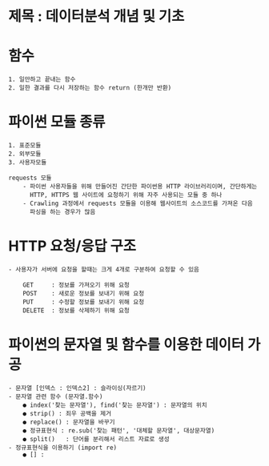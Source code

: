 # 제목 : 데이터분석 개념 및 기초

# 함수
    1. 일만하고 끝내는 함수
    2. 일한 결과를 다시 저장하는 함수 return (한개만 반환)

# 파이썬 모듈 종류
    1. 표준모듈
    2. 외부모듈
    3. 사용자모듈

    requests 모듈
        - 파이썬 사용자들을 위해 만들어진 간단한 파이썬용 HTTP 라이브러리이며, 간단하게는
          HTTP, HTTPS 웹 사이트에 요청하기 위해 자주 사용되는 모듈 중 하나
        - Crawling 과정에서 requests 모듈을 이용해 웹사이트의 소스코드를 가져온 다음
          파싱을 하는 경우가 많음

    
# HTTP 요청/응답 구조
    - 사용자가 서버에 요청을 할때는 크게 4개로 구분하여 요청할 수 있음

        GET     : 정보를 가져오기 위해 요청
        POST    : 새로운 정보를 보내기 위해 요청
        PUT     : 수정할 정보를 보내기 위해 요청
        DELETE  : 정보를 삭제하기 위해 요청  


# 파이썬의 문자열 및 함수를 이용한 데이터 가공
    - 문자열 [인덱스 : 인덱스2] : 슬라이싱(자르기)
    - 문자열 관련 함수 (문자열.함수)
        ● index('찾는 문자열'), find('찾는 문자열') : 문자열의 위치
        ● strip() : 죄우 공백을 제거
        ● replace() : 문자열을 바꾸기
        ● 정규표현식 : re.sub('찾는 패턴', '대체할 문자열', 대상문자열)
        ● split()   : 단어를 분리해서 리스트 자료로 생성
    - 정규표현식을 이용하기 (import re)
        ● [] : 
    



